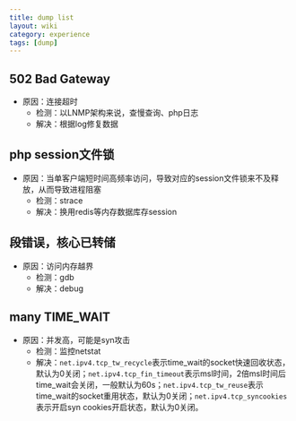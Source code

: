 ```yaml
---
title: dump list
layout: wiki
category: experience
tags: [dump]
---
```



## 502 Bad Gateway

* 原因：连接超时
	* 检测：以LNMP架构来说，查慢查询、php日志
	* 解决：根据log修复数据
	
## php session文件锁

* 原因：当单客户端短时间高频率访问，导致对应的session文件锁来不及释放，从而导致进程阻塞
	* 检测：strace
	* 解决：换用redis等内存数据库存session

## 段错误，核心已转储

* 原因：访问内存越界
	* 检测：gdb
	* 解决：debug

## many TIME_WAIT

* 原因：并发高，可能是syn攻击
	* 检测：监控netstat
	* 解决：`net.ipv4.tcp_tw_recycle`表示time_wait的socket快速回收状态，默认为0关闭；`net.ipv4.tcp_fin_timeout`表示msl时间，2倍msl时间后time_wait会关闭，一般默认为60s；`net.ipv4.tcp_tw_reuse`表示time_wait的socket重用状态，默认为0关闭；`net.ipv4.tcp_syncookies`表示开启syn cookies开启状态，默认为0关闭。
